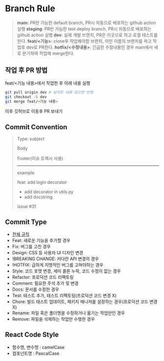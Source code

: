 # Branch Rule

> **main**: PR만 가능한 default branch, PR시 자동으로 배포하는 github action 실행
> **staging**: PR만 가능한 test deploy branch, PR시 자동으로 배포하는 github action 실행
> **dev**: 실제 개발 브랜치, PR은 이곳으로 하고 로컬 테스트를 한다.
> **feat/<기능>**: clone후 작업해야할 브랜치, 이런 이름의 브랜치를 파고 작업후 dev로 PR한다.
> **hotfix/<수정내용>**: 긴급한 수정내용인 경우 main에서 새로 분기하여 작업해 merge한다.

## 작업 후 PR 방법

feat/<기능 내용>에서 작업한 후 아래 내용 실행

```sh
git pull origin dev # 달라진 내용 있으면 반영
git checkout -b dev
git merge feat/<기능 내용>
```

이후 깃허브로 이동후 PR 보내기

## Commit Convention

> Type: subject
>
> Body
>
> Footer(이슈 트랙시 사용)
>
> ---
>
> example
>
> feat: add login decorator
>
> - add decorator in utils.py
> - add docstring
>
> issue #31

## Commit Type

- [전체 규칙](https://overcome-the-limits.tistory.com/entry/%ED%98%91%EC%97%85-%ED%98%91%EC%97%85%EC%9D%84-%EC%9C%84%ED%95%9C-%EA%B8%B0%EB%B3%B8%EC%A0%81%EC%9D%B8-git-%EC%BB%A4%EB%B0%8B%EC%BB%A8%EB%B2%A4%EC%85%98-%EC%84%A4%EC%A0%95%ED%95%98%EA%B8%B0)
- Feat: 새로운 기능을 추가할 경우
- Fix: 버그를 고친 경우
- Design: CSS 등 사용자 UI 디자인 변경
- !BREAKING CHANGE: 커다란 API 변경의 경우
- !HOTFIX: 급하게 치명적인 버그를 고쳐야하는 경우
- Style: 코드 포맷 변경, 세미 콜론 누락, 코드 수정이 없는 경우
- Refactor: 프로덕션 코드 리팩토링
- Comment: 필요한 주석 추가 및 변경
- Docs: 문서를 수정한 경우
- Test: 테스트 추가, 테스트 리팩토링(프로덕션 코드 변경 X)
- Chore: 빌드 태스트 업데이트, 패키지 매니저를 설정하는 경우(프로덕션 코드 변경 X)
- Rename: 파일 혹은 폴더명을 수정하거나 옮기는 작업만인 경우
- Remove: 파일을 삭제하는 작업만 수행한 경우

## React Code Style

- 함수명, 변수명 : camelCase
- 컴포넌트명 : PascalCase
